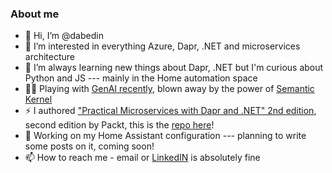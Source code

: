 ### About me
- 👋 Hi, I’m @dabedin
- 👀 I’m interested in everything Azure, Dapr, .NET and microservices architecture
- 🌱 I’m always learning new things about Dapr, .NET but I'm curious about Python and JS --- mainly in the Home automation space
- :technologist: Playing with [GenAI recently](https://github.com/dabedin/ai-de-camp), blown away by the power of [Semantic Kernel](https://github.com/microsoft/semantic-kernel)
- ⚡ I authored ["Practical Microservices with Dapr and .NET" 2nd edition](https://www.amazon.com/Practical-Microservices-Dapr-NET-cloud-native/dp/1803248122), second edition by Packt, this is the [repo here](https://github.com/PacktPublishing/Practical-Microservices-with-Dapr-and-.NET-Second-Edition)!
- 🔭  Working on my Home Assistant configuration --- planning to write some posts on it, coming soon! 
- 📫 How to reach me - email or [LinkedIN](https://www.linkedin.com/in/davidebedin/) is absolutely fine
